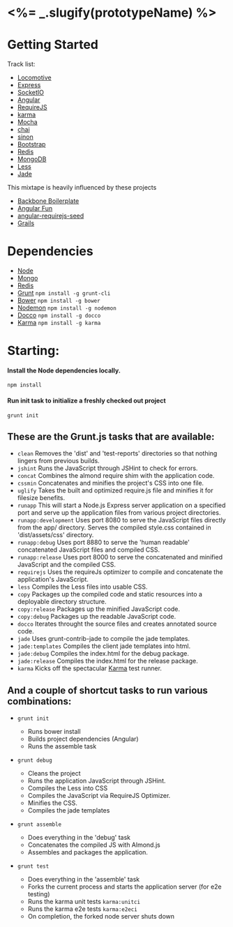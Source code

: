 # <%= _.slugify(prototypeName) %> #

# Getting Started #

Track list:

* [Locomotive](http://locomotivejs.org/)
* [Express](http://expressjs.com/)
* [SocketIO](http://socket.io/)
* [Angular](http://angularjs.org/)
* [RequireJS](http://requirejs.org/)
* [karma](http://karma-runner.github.io/0.8/index.html)
* [Mocha](http://visionmedia.github.io/mocha/)
* [chai](http://chaijs.com/)
* [sinon](http://sinonjs.org/)
* [Bootstrap](http://twitter.github.io/bootstrap/)
* [Redis](http://redis.io/)
* [MongoDB](http://www.mongodb.org/)
* [Less](http://lesscss.org/)
* [Jade](http://jade-lang.com/)

This mixtape is heavily influenced by these projects

* [Backbone Boilerplate](https://github.com/backbone-boilerplate/backbone-boilerplate)
* [Angular Fun](https://github.com/CaryLandholt/AngularFun)
* [angular-requirejs-seed](https://github.com/maxdow/angularjs-requirejs-seed)
* [Grails](http://grails.org/)

# Dependencies #  

* [Node](http://nodejs.org/)
* [Mongo](http://www.mongodb.org/)
* [Redis](http://redis.io/)
* [Grunt](https://github.com/cowboy/grunt) `npm install -g grunt-cli` 
* [Bower](http://twitter.github.com/bower/) `npm install -g bower`
* [Nodemon](https://github.com/remy/nodemon/) `npm install -g nodemon`
* [Docco](http://jashkenas.github.io/docco/) `npm install -g docco`
* [Karma](https://github.com/karma-runner/karma/) `npm install -g karma`

# Starting: #

#### Install the Node dependencies locally. ####
`npm install`

#### Run init task to initialize a freshly checked out project ####
`grunt init`

## These are the Grunt.js tasks that are available: ##

* `clean` Removes the 'dist' and 'test-reports' directories so that nothing lingers from previous builds.
* `jshint` Runs the JavaScript through JSHint to check for errors.
* `concat` Combines the almond require shim with the application code. 
* `cssmin` Concatenates and minifies the project's CSS into one file.
* `uglify` Takes the built and optimized require.js file and minifies it for filesize benefits.
* `runapp` This will start a Node.js Express server application on a specified port and serve up the application files from various project directories. 
* `runapp:development` Uses port 8080 to serve the JavaScript files directly from the app/ directory. Serves the compiled style.css contained in 'dist/assets/css' directory.
* `runapp:debug` Uses port 8880 to serve the 'human readable' concatenated JavaScript files and compiled CSS. 
* `runapp:release` Uses port 8000 to serve the concatenated and minified JavaScript and the compiled CSS. 
* `requirejs` Uses the requireJs optimizer to compile and concatenate the application's JavaScript.
* `less` Compiles the Less files into usable CSS. 
* `copy` Packages up the compiled code and static resources into a deployable directory structure. 
* `copy:release` Packages up the minified JavaScript code.
* `copy:debug` Packages up the readable JavaScript code. 
* `docco` Iterates throught the source files and creates annotated source code. 
* `jade` Uses grunt-contrib-jade to compile the jade templates. 
* `jade:templates` Compiles the client jade templates into html. 
* `jade:debug` Compiles the index.html for the debug package.
* `jade:release` Compiles the index.html for the release package.
* `karma` Kicks off the spectacular [Karma](http://karma-runner.github.io/0.8/index.html) test runner.

## And a couple of shortcut tasks to run various combinations: ##

* `grunt init` 

  * Runs bower install
  * Builds project dependencies (Angular)
  * Runs the assemble task

* `grunt debug` 

  * Cleans the project 
  * Runs the application JavaScript through JSHint.
  * Compiles the Less into CSS
  * Compiles the JavaScript via RequireJS Optimizer.
  * Minifies the CSS.
  * Compiles the jade templates

* `grunt assemble`

  * Does everything in the 'debug' task
  * Concatenates the compiled JS with Almond.js 
  * Assembles and packages the application.

* `grunt test`

  * Does everything in the 'assemble' task
  * Forks the current process and starts the application server (for e2e testing)
  * Runs the karma unit tests `karma:unitci`
  * Runs the karma e2e tests `karma:e2eci`
  * On completion, the forked node server shuts down
